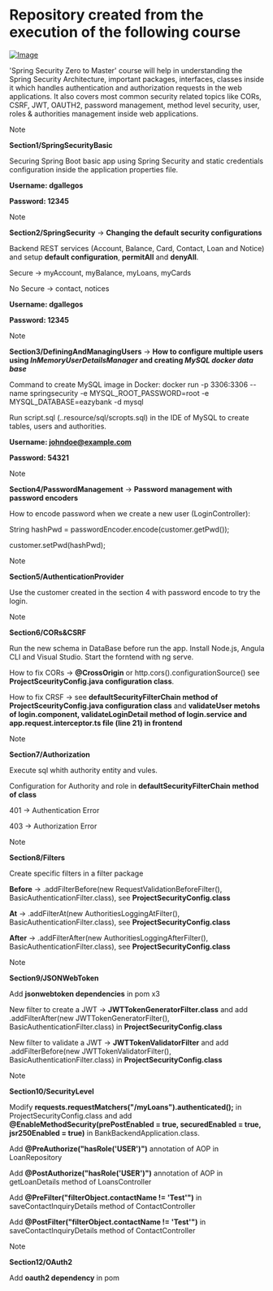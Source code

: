 # Repository created from the execution of the following course

[![Image](https://github.com/eazybytes/springsecurity6/blob/3.2.0/Spring%20Security.png "Spring Security Zero to Master along with JWT,OAUTH2")](https://www.udemy.com/course/spring-security-zero-to-master/?referralCode=87DD08821FF0A3685D1C)

'Spring Security Zero to Master' course will help in understanding the Spring Security Architecture, important packages, interfaces, classes inside it which handles authentication and authorization requests in the web applications. It also covers most common security related topics like CORs, CSRF, JWT, OAUTH2, password management, method level security, user, roles & authorities management inside web applications.

> [!NOTE]
> **Section1/SpringSecurityBasic**
> 
> Securing Spring Boot basic app using Spring Security and static credentials configuration inside the application properties file.
>
> **Username: dgallegos**
> 
> **Password: 12345**
>


> [!NOTE]
> **Section2/SpringSecurity** -> **Changing the default security configurations**
> 
> Backend REST services (Account, Balance, Card, Contact, Loan and Notice) and setup **default configuration**, **permitAll** and **denyAll**.
>
> Secure -> myAccount, myBalance, myLoans, myCards
> 
> No Secure -> contact, notices
>
> **Username: dgallegos**
> 
> **Password: 12345**



> [!NOTE]
> **Section3/DefiningAndManagingUsers** -> **How to configure multiple users using _InMemoryUserDetailsManager_ and creating _MySQL docker data base_**
>
>
> Command to create MySQL image in Docker: docker run -p 3306:3306 --name springsecurity -e MYSQL_ROOT_PASSWORD=root -e MYSQL_DATABASE=eazybank -d mysql
>
> Run script.sql (..resource/sql/scropts.sql) in the IDE of MySQL to create tables, users and authorities.
>
>  **Username: johndoe@example.com**
> 
> **Password: 54321**


> [!NOTE]
> **Section4/PasswordManagement** -> **Password management with password encoders**
>
> How to encode password when we create a new user (LoginController):
> 
> String hashPwd = passwordEncoder.encode(customer.getPwd());
> 
> customer.setPwd(hashPwd);


> [!NOTE]
> **Section5/AuthenticationProvider** 
>
> Use the customer created in the section 4 with password encode to try the login.


> [!NOTE]
> **Section6/CORs&CSRF** 
>
> Run the new schema in DataBase before run the app.
> Install Node.js, Angula CLI and Visual Studio.
> Start the forntend with ng serve.
> 
> How to fix CORs -> **@CrossOrigin** or http.cors().configurationSource() see **ProjectSceurityConfig.java configuration class**.
> 
> How to fix CRSF -> see **defaultSecurityFilterChain method of ProjectSceurityConfig.java configuration class** and **validateUser metohs of login.component, validateLoginDetail method of login.service and app.request.interceptor.ts file (line 21) in frontend**


> [!NOTE]
> **Section7/Authorization** 
> 
> Execute sql whith authority entity and vules.
> 
> Configuration for Authority and role in **defaultSecurityFilterChain method of class**
> 
> 401 -> Authentication Error
> 
> 403 -> Authorization Error


> [!NOTE]
> **Section8/Filters** 
>
> Create specific filters in a filter package
> 
> **Before** -> .addFilterBefore(new RequestValidationBeforeFilter(), BasicAuthenticationFilter.class), see **ProjectSecurityConfig.class**
>
> **At** -> .addFilterAt(new AuthoritiesLoggingAtFilter(), BasicAuthenticationFilter.class), see **ProjectSecurityConfig.class**
>
> **After** -> .addFilterAfter(new AuthoritiesLoggingAfterFilter(), BasicAuthenticationFilter.class), see **ProjectSecurityConfig.class**

> [!NOTE]
> **Section9/JSONWebToken** 
>
> Add **jsonwebtoken dependencies** in pom x3
>
> New filter to create a JWT -> **JWTTokenGeneratorFilter.class** and add .addFilterAfter(new JWTTokenGeneratorFilter(), BasicAuthenticationFilter.class) in **ProjectSecurityConfig.class**
>
> New filter to validate a JWT -> **JWTTokenValidatorFilter** and add .addFilterBefore(new JWTTokenValidatorFilter(), BasicAuthenticationFilter.class) in **ProjectSecurityConfig.class**

> [!NOTE]
> **Section10/SecurityLevel** 
>
> Modify **requests.requestMatchers("/myLoans").authenticated();** in ProjectSecurityConfig.class and add **@EnableMethodSecurity(prePostEnabled = true,  securedEnabled = true,  jsr250Enabled = true)** in BankBackendApplication.class.
> 
> Add **@PreAuthorize("hasRole('USER')")** annotation of AOP in LoanRepository
>
> Add **@PostAuthorize("hasRole('USER')")** annotation of AOP in getLoanDetails method of LoansController
>
> Add **@PreFilter("filterObject.contactName != 'Test'")** in saveContactInquiryDetails method of ContactController
>
> Add **@PostFilter("filterObject.contactName != 'Test'")** in saveContactInquiryDetails method of ContactController

> [!NOTE]
> **Section12/OAuth2** 
>
> Add **oauth2 dependency** in pom
